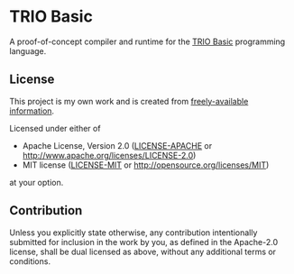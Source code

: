 # TRIO Basic

A proof-of-concept compiler and runtime for the [TRIO Basic][trio] programming
language.

## License

This project is my own work and is created from [freely-available information][google].

Licensed under either of

 * Apache License, Version 2.0
   ([LICENSE-APACHE](LICENSE-APACHE) or http://www.apache.org/licenses/LICENSE-2.0)
 * MIT license
   ([LICENSE-MIT](LICENSE-MIT) or http://opensource.org/licenses/MIT)

at your option.

## Contribution

Unless you explicitly state otherwise, any contribution intentionally submitted
for inclusion in the work by you, as defined in the Apache-2.0 license, shall be
dual licensed as above, without any additional terms or conditions.


[trio]: http://www.triomotion.uk/public/software/softwareHome.php
[google]: https://www.google.com/search?q=trio+basic+user+manual "Just Google It"